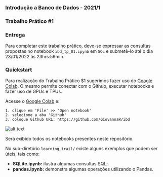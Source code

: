 ### Introdução a Banco de Dados - 2021/1

### Trabalho Prático #1

### Entrega
Para completar este trabalho prático, deve-se expressar as consultas propostas no notebook `ibd_tp_01.ipynb` em `SQL` e submetê-lo até o dia 23/01/2022 às 23hrs:59min.

### Quickstart
Para realização do Trabalho Prático $1 sugerimos fazer uso do [Google Colab](https://colab.research.google.com/). 
O mesmo permite conectar com o Github, executar notebooks e fazer uso de GPUs e TPUs. 

Acesse o [Google Colab](https://colab.research.google.com/) e:
```
1. clique em 'File' >> 'Open notebook'
2. selecione a aba 'Github'
3. coloque Github URL: https://github.com/GiovannaR/ibd

``` 

![alt text](https://github.com/GiovannaR/ibd/blob/main/data/google_colab_github.png?raw=true "Logo Title Text 1")

Será exibido todos os notebooks presentes neste repositório.

No sub-diretório `learning_trail/` existe alguns exemplos que podem ser úteis, tais como:

* **SQLite.ipynb:** ilustra algumas consultas SQL;
* **pandas.ipynb:** demonstra algumas operações utilizando o Pandas.

